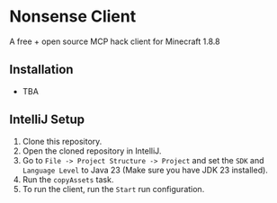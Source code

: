 # Nonsense Client
A free + open source MCP hack client for Minecraft 1.8.8

## Installation
- TBA

## IntelliJ Setup
1. Clone this repository.
2. Open the cloned repository in IntelliJ.
3. Go to `File -> Project Structure -> Project` and set the `SDK` and `Language Level` to Java 23 (Make sure you have JDK 23 installed).
4. Run the `copyAssets` task.
5. To run the client, run the `Start` run configuration.
